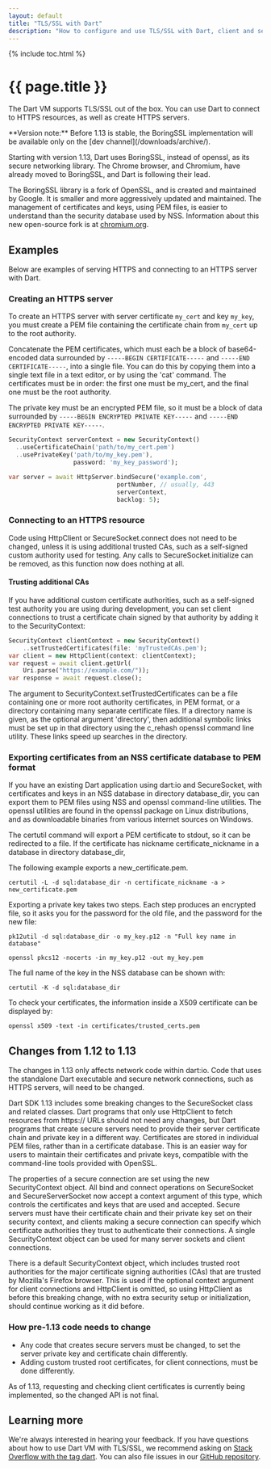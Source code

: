 ```yaml
---
layout: default
title: "TLS/SSL with Dart"
description: "How to configure and use TLS/SSL with Dart, client and server."
---
```


{% include toc.html %}

# {{ page.title }}

The Dart VM supports TLS/SSL out of the box. You can use Dart to connect to
HTTPS resources, as well as create HTTPS servers.

<aside class="alert alert-info" markdown="1">
**Version note:**
Before 1.13 is stable, the BoringSSL implementation will be available
only on the
[dev channel](/downloads/archive/).
</aside>

Starting with version 1.13, Dart uses BoringSSL, instead of openssl, as its
secure networking library. The Chrome browser, and Chromium, have already moved
to BoringSSL, and Dart is following their lead.

The BoringSSL library is a fork of OpenSSL, and is created and maintained by
Google. It is smaller and more aggressively updated and maintained.  The
management of certificates and keys, using PEM files, is easier to understand
than the security database used by NSS. Information about this new open-source
fork is at [chromium.org](boringssl).

## Examples

Below are examples of serving HTTPS and connecting to an HTTPS server with Dart.

### Creating an HTTPS server

To create an HTTPS server with server certificate `my_cert` and key `my_key`, you
must create a PEM file containing the certificate chain from `my_cert` up to the
root authority.

Concatenate the PEM certificates, which must each be a block of base64-encoded
data surrounded by `-----BEGIN CERTIFICATE-----` and
`-----END CERTIFICATE-----`,
into a single file. You can do this by copying them into a single text file in a
text editor, or by using the 'cat' command. The certificates must be in order:
the first one must be my_cert, and the final one must be the root authority.

The private key must be an encrypted PEM file, so it must be a block of data
surrounded by `-----BEGIN ENCRYPTED PRIVATE KEY-----` and `-----END ENCRYPTED
PRIVATE KEY-----`.

``` dart
SecurityContext serverContext = new SecurityContext()
  ..useCertificateChain('path/to/my_cert.pem')
  ..usePrivateKey('path/to/my_key.pem'),
                  password: 'my_key_password');

var server = await HttpServer.bindSecure('example.com',
                              portNumber, // usually, 443
                              serverContext,
                              backlog: 5);
```

### Connecting to an HTTPS resource

Code using HttpClient or SecureSocket.connect does not need to be changed,
unless it is using additional trusted CAs, such as a self-signed custom
authority used for testing.  Any calls to SecureSocket.initialize can be
removed, as this function now does nothing at all.

#### Trusting additional CAs

If you have additional custom certificate authorities, such as a self-signed
test authority you are using during development, you can set client connections
to trust a certificate chain signed by that authority by adding it to the
SecurityContext:

``` dart
SecurityContext clientContext = new SecurityContext()
    ..setTrustedCertificates(file: 'myTrustedCAs.pem');
var client = new HttpClient(context: clientContext);
var request = await client.getUrl(
    Uri.parse("https://example.com/"));
var response = await request.close();
```

The argument to SecurityContext.setTrustedCertificates can be a file containing
one or more root authority certificates, in PEM format, or a directory
containing many separate certificate files.  If a directory name is given, as
the optional argument 'directory', then additional symbolic links must be set up
in that directory using the c_rehash openssl command line utility.  These links
speed up searches in the directory.

### Exporting certificates from an NSS certificate database to PEM format

If you have an existing Dart application using dart:io and SecureSocket, with
certificates and keys in an NSS database in directory database_dir, you can
export them to PEM files using NSS and openssl command-line utilities.  The
openssl utilities are found in the openssl package on Linux distributions, and
as downloadable binaries from various internet sources on Windows.

The certutil command will export a PEM certificate to stdout, so it can be
redirected to a file. If the certificate has nickname certificate_nickname in a
database in directory database_dir,

The following example exports a new_certificate.pem.

`certutil -L -d sql:database_dir -n certificate_nickname -a > new_certificate.pem`

Exporting a private key takes two steps.  Each step produces an encrypted
file, so it asks you for the password for the old file, and the password for
the new file:

`pk12util -d sql:database_dir -o my_key.p12 -n "Full key name in database"`

`openssl pkcs12 -nocerts -in my_key.p12 -out my_key.pem`

The full name of the key in the NSS database can be shown with:

`certutil -K -d sql:database_dir`

To check your certificates, the information inside a X509 certificate can
be displayed by:

`openssl x509 -text -in certificates/trusted_certs.pem`

## Changes from 1.12 to 1.13

<aside>
The changes in 1.13 only affects network code within dart:io. Code that
uses the standalone Dart executable and secure network connections, such as
HTTPS servers, will need to be changed.
</aside>

Dart SDK 1.13 includes some breaking changes to the SecureSocket class and
related classes.  Dart programs that only use HttpClient to fetch resources from
https:// URLs should not need any changes, but Dart programs that create secure
servers need to provide their server certificate chain and private key in a
different way.  Certificates are stored in individual PEM files, rather than in
a certificate database.  This is an easier way for users to maintain their
certificates and private keys, compatible with the command-line tools provided
with OpenSSL.

The properties of a secure connection are set using the new SecurityContext
object.  All bind and connect operations on SecureSocket and SecureServerSocket
now accept a context argument of this type, which controls the certificates and
keys that are used and accepted. Secure servers must have their certificate
chain and their private key set on their security context, and clients making a
secure connection can specify which certificate authorities they trust to
authenticate their connections. A single SecurityContext object can be used for
many server sockets and client connections.

There is a default SecurityContext object, which includes trusted root
authorities for the major certificate signing authorities (CAs) that are trusted
by Mozilla's Firefox browser.  This is used if the optional context argument for
client connections and HttpClient is omitted, so using HttpClient as before this
breaking change, with no extra security setup or initialization, should continue
working as it did before.

### How pre-1.13 code needs to change

* Any code that creates secure servers must be changed, to set the server
private key and certificate chain differently.
* Adding custom trusted root certificates,
for client connections, must be done differently.

As of 1.13, requesting and checking client
certificates is currently being implemented, so the changed API is not final.

## Learning more

We're always interested in hearing your feedback. If you have questions about
how to use Dart VM with TLS/SSL, we recommend asking on
[Stack Overflow with the tag dart][so]. You can also file issues in our
[GitHub repository][issues].

[so]: http://stackoverflow.com/tags/dart
[issues]: https://github.com/dart-lang/sdk/issues
[boringssl]:  https://www.chromium.org/Home/chromium-security/boringssl
